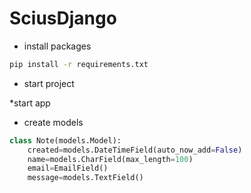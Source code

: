 # SciusDjango

* install packages
```sh 
pip install -r requirements.txt
```

* start project

*start app

* create models
```python
class Note(models.Model):
	created=models.DateTimeField(auto_now_add=False)
	name=models.CharField(max_length=100)
	email=EmailField()
	message=models.TextField()
```

